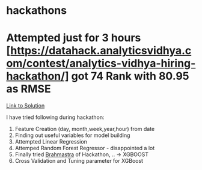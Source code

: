 # hackathons
# Attempted just for 3 hours [https://datahack.analyticsvidhya.com/contest/analytics-vidhya-hiring-hackathon/] got 74 Rank with 80.95 as RMSE
[Link to Solution](https://github.com/vkgpt11/hackathons/tree/master/AnalyticsVidhyaHiringHackathon-2018)

I have tried following during hackathon:
1. Feature Creation (day, month,week,year,hour) from date
2. Finding out useful variables for model building
3. Attempted Linear Regression
4. Attemped Random Forest Regressor - disappointed a lot
5. Finally tried [Brahmastra](https://en.wikipedia.org/wiki/Brahmastra) of Hackathon, ..  ->  XGBOOST
6. Cross Validation and Tuning parameter for XGBoost


